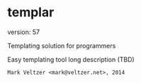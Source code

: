 templar
=======

version: 57

Templating solution for programmers

Easy templating tool long description (TBD)

	Mark Veltzer <mark@veltzer.net>, 2014
